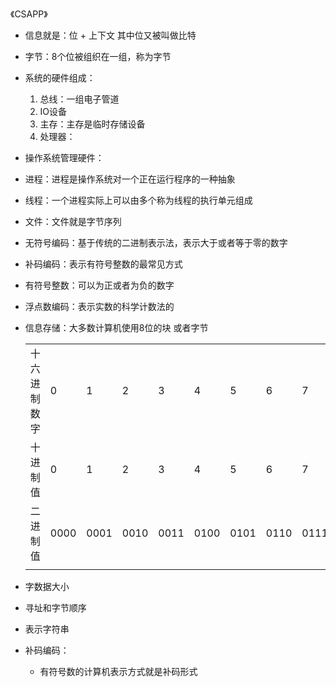 《CSAPP》

- 信息就是：位 + 上下文 其中位又被叫做比特

- 字节：8个位被组织在一组，称为字节

- 系统的硬件组成：
  
  1. 总线：一组电子管道
  2. IO设备
  3. 主存：主存是临时存储设备
  4. 处理器：

- 操作系统管理硬件：

- 进程：进程是操作系统对一个正在运行程序的一种抽象

- 线程：一个进程实际上可以由多个称为线程的执行单元组成

- 文件：文件就是字节序列

- 无符号编码：基于传统的二进制表示法，表示大于或者等于零的数字

- 补码编码：表示有符号整数的最常见方式

- 有符号整数：可以为正或者为负的数字

- 浮点数编码：表示实数的科学计数法的

- 信息存储：大多数计算机使用8位的块 或者字节
  
  |        |      |      |      |      |      |      |      |      |      |      |      |      |      |      |      |      |
  | ------ | ---- | ---- | ---- | ---- | ---- | ---- | ---- | ---- | ---- | ---- | ---- | ---- | ---- | ---- | ---- | ---- |
  | 十六进制数字 | 0    | 1    | 2    | 3    | 4    | 5    | 6    | 7    | 8    | 9    | A    | B    | C    | D    | E    | F    |
  | 十进制值   | 0    | 1    | 2    | 3    | 4    | 5    | 6    | 7    | 8    | 9    | 10   | 11   | 12   | 13   | 14   | 15   |
  | 二进制值   | 0000 | 0001 | 0010 | 0011 | 0100 | 0101 | 0110 | 0111 | 1000 | 1001 | 1010 | 1011 | 1100 | 1101 | 1110 | 1111 |
  |        |      |      |      |      |      |      |      |      |      |      |      |      |      |      |      |      |


- 字数据大小
- 寻址和字节顺序
- 表示字符串
- 补码编码：
  - 有符号数的计算机表示方式就是补码形式